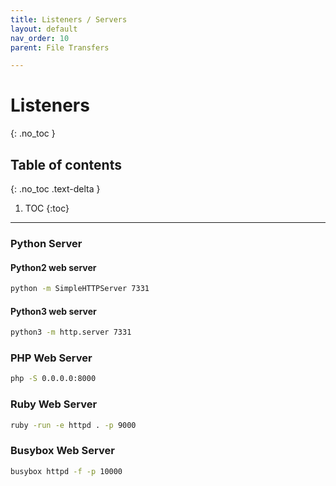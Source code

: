 ```yaml
---
title: Listeners / Servers
layout: default
nav_order: 10
parent: File Transfers

---
```


# Listeners
{: .no_toc }

## Table of contents
{: .no_toc .text-delta }
1. TOC
{:toc}

---

### Python Server 
#### Python2 web server
```bash
python -m SimpleHTTPServer 7331
```

#### Python3 web server
```bash
python3 -m http.server 7331
```

### PHP Web Server
```bash
php -S 0.0.0.0:8000
```

### Ruby Web Server
```bash
ruby -run -e httpd . -p 9000
```

### Busybox Web Server
```bash
busybox httpd -f -p 10000
```

